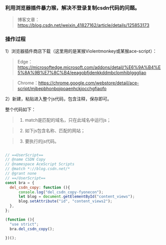### 利用浏览器插件暴力猴，解决不登录复制csdn代码的问题。

> 博客文章：https://blog.csdn.net/weixin_41827162/article/details/125853173

### 操作过程
1）浏览器插件商店下载（这里用的是某猴Violentmonkey或某猴ace-script）：

> Edge：https://microsoftedge.microsoft.com/addons/detail/%E6%9A%B4%E5%8A%9B%E7%8C%B4/eeagobfjdenkkddmbclomhiblgggliao

> Chrome：https://chrome.google.com/webstore/detail/ace-script/mjbepbhonbojpoaenhckjocchgfiaofo

2）新建，粘贴进入整个js代码，包含注释，保存即可。

整个代码如下：

> 1. match是匹配的域名，只在此域名中运行js；

> 2. 如下js包含名称、匹配的网站；

> 3. 要执行的js代码。

```javascript

// ==UserScript==
// @name CSDN Copy
// @namespace AceScript Scripts
// @match *://blog.csdn.net/*
// @grant none
// ==/UserScript==
const bra = {
  del_csdn_copy: function (){
      console.log("del_csdn_copy-fyonecon");
      let blog = document.getElementById("content_views");
      blog.setAttribute("id", "content_views2");
  },
};

(function (){
  "use strict";
  bra.del_csdn_copy();

})();

```

